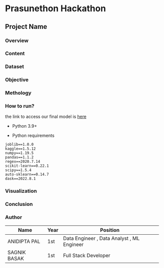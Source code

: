 # Prasunethon Hackathon

## Project Name


### Overview

### Content


### Dataset

### Objective


### Methology


### How to run?

the link to access our final model is [here](https://drive.google.com/file/d/1P2HRWjud5vZ3E5PRUhqvywu9UHo8xttO/view?usp=sharing)

- Python 3.9+ 

- Python requirements
```
joblib==1.0.0
kaggle==1.5.12
numpy==1.19.5
pandas==1.1.2
regex==2020.7.14
scikit-learn==0.22.1
scipy==1.5.4
auto-sklearn==0.14.7
dask==2022.8.1
```

### Visualization


### Conclusion


### Author
| Name | Year | Position |
|--|--|--|
|ANIDIPTA PAL| 1st|Data Engineer , Data Analyst , ML Engineer|
|SAGNIK BASAK|1st|Full Stack Developer|
